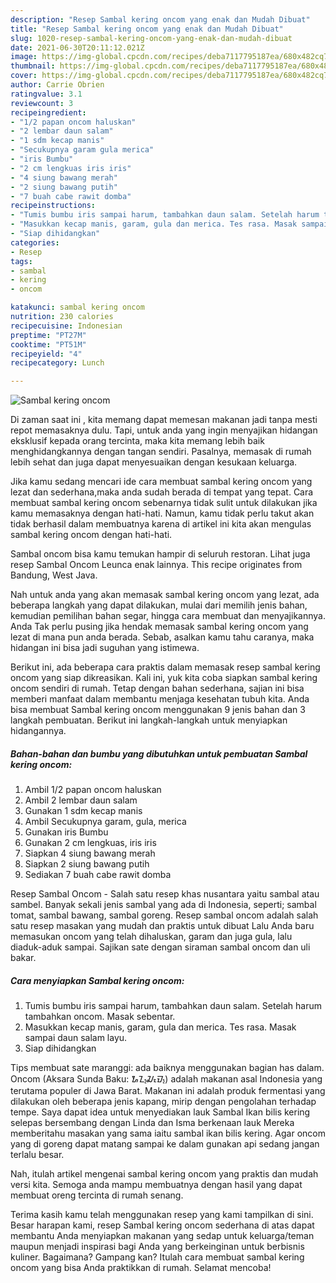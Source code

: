 ```yaml
---
description: "Resep Sambal kering oncom yang enak dan Mudah Dibuat"
title: "Resep Sambal kering oncom yang enak dan Mudah Dibuat"
slug: 1020-resep-sambal-kering-oncom-yang-enak-dan-mudah-dibuat
date: 2021-06-30T20:11:12.021Z
image: https://img-global.cpcdn.com/recipes/deba7117795187ea/680x482cq70/sambal-kering-oncom-foto-resep-utama.jpg
thumbnail: https://img-global.cpcdn.com/recipes/deba7117795187ea/680x482cq70/sambal-kering-oncom-foto-resep-utama.jpg
cover: https://img-global.cpcdn.com/recipes/deba7117795187ea/680x482cq70/sambal-kering-oncom-foto-resep-utama.jpg
author: Carrie Obrien
ratingvalue: 3.1
reviewcount: 3
recipeingredient:
- "1/2 papan oncom haluskan"
- "2 lembar daun salam"
- "1 sdm kecap manis"
- "Secukupnya garam gula merica"
- "iris Bumbu"
- "2 cm lengkuas iris iris"
- "4 siung bawang merah"
- "2 siung bawang putih"
- "7 buah cabe rawit domba"
recipeinstructions:
- "Tumis bumbu iris sampai harum, tambahkan daun salam. Setelah harum tambahkan oncom. Masak sebentar."
- "Masukkan kecap manis, garam, gula dan merica. Tes rasa. Masak sampai daun salam layu."
- "Siap dihidangkan"
categories:
- Resep
tags:
- sambal
- kering
- oncom

katakunci: sambal kering oncom 
nutrition: 230 calories
recipecuisine: Indonesian
preptime: "PT27M"
cooktime: "PT51M"
recipeyield: "4"
recipecategory: Lunch

---
```



![Sambal kering oncom](https://img-global.cpcdn.com/recipes/deba7117795187ea/680x482cq70/sambal-kering-oncom-foto-resep-utama.jpg)

Di zaman  saat ini , kita memang dapat memesan makanan jadi tanpa mesti repot memasaknya dulu. Tapi, untuk anda yang ingin menyajikan hidangan eksklusif kepada orang tercinta, maka kita memang lebih baik menghidangkannya dengan tangan sendiri. Pasalnya, memasak di rumah lebih sehat dan juga dapat menyesuaikan dengan kesukaan keluarga.

Jika kamu sedang mencari ide cara membuat sambal kering oncom yang lezat dan sederhana,maka anda sudah berada di tempat yang tepat. Cara membuat sambal kering oncom  sebenarnya tidak sulit untuk dilakukan jika kamu memasaknya dengan hati-hati. Namun, kamu tidak perlu takut akan tidak berhasil dalam membuatnya 
karena di artikel ini kita akan mengulas sambal kering oncom dengan hati-hati.  

Sambal oncom bisa kamu temukan hampir di seluruh restoran. Lihat juga resep Sambal Oncom Leunca enak lainnya. This recipe originates from Bandung, West Java.

Nah untuk anda yang akan memasak sambal kering oncom yang lezat, ada beberapa langkah yang dapat dilakukan, mulai dari memilih jenis bahan, kemudian pemilihan bahan segar, hingga cara membuat dan menyajikannya. Anda Tak perlu pusing jika hendak memasak sambal kering oncom yang lezat di mana pun anda berada. Sebab, asalkan kamu  tahu caranya, maka hidangan ini bisa jadi suguhan yang istimewa.

Berikut ini, ada beberapa cara praktis  dalam memasak resep sambal kering oncom yang siap dikreasikan. Kali ini, yuk kita coba siapkan sambal kering oncom sendiri di rumah. Tetap dengan bahan sederhana, sajian ini bisa memberi manfaat dalam membantu menjaga kesehatan tubuh kita. Anda bisa membuat Sambal kering oncom menggunakan 9 jenis bahan dan 3 langkah pembuatan. Berikut ini langkah-langkah untuk menyiapkan hidangannya.

<!--inarticleads1-->

##### Bahan-bahan dan bumbu yang dibutuhkan untuk pembuatan Sambal kering oncom:

1. Ambil 1/2 papan oncom haluskan
1. Ambil 2 lembar daun salam
1. Gunakan 1 sdm kecap manis
1. Ambil Secukupnya garam, gula, merica
1. Gunakan iris Bumbu
1. Gunakan 2 cm lengkuas, iris iris
1. Siapkan 4 siung bawang merah
1. Siapkan 2 siung bawang putih
1. Sediakan 7 buah cabe rawit domba


Resep Sambal Oncom - Salah satu resep khas nusantara yaitu sambal atau sambel. Banyak sekali jenis sambal yang ada di Indonesia, seperti; sambal tomat, sambal bawang, sambal goreng. Resep sambal oncom adalah salah satu resep masakan yang mudah dan praktis untuk dibuat Lalu Anda baru memasukan oncom yang telah dihaluskan, garam dan juga gula, lalu diaduk-aduk sampai. Sajikan sate dengan siraman sambal oncom dan uli bakar. 

<!--inarticleads2-->

##### Cara menyiapkan Sambal kering oncom:

1. Tumis bumbu iris sampai harum, tambahkan daun salam. Setelah harum tambahkan oncom. Masak sebentar.
1. Masukkan kecap manis, garam, gula dan merica. Tes rasa. Masak sampai daun salam layu.
1. Siap dihidangkan


Tips membuat sate maranggi: ada baiknya menggunakan bagian has dalam. Oncom (Aksara Sunda Baku: ᮇᮔ᮪ᮎᮧᮙ᮪) adalah makanan asal Indonesia yang terutama populer di Jawa Barat. Makanan ini adalah produk fermentasi yang dilakukan oleh beberapa jenis kapang, mirip dengan pengolahan terhadap tempe. Saya dapat idea untuk menyediakan lauk Sambal Ikan bilis kering selepas bersembang dengan Linda dan Isma berkenaan lauk Mereka memberitahu masakan yang sama iaitu sambal ikan bilis kering. Agar oncom yang di goreng dapat matang sampai ke dalam gunakan api sedang jangan terlalu besar. 

Nah, itulah artikel mengenai  sambal kering oncom  yang praktis dan mudah versi kita. Semoga anda mampu membuatnya dengan hasil yang dapat membuat oreng tercinta di rumah senang. 

Terima kasih kamu telah menggunakan resep yang kami tampilkan di sini. Besar harapan kami, resep  Sambal kering oncom sederhana di atas dapat membantu Anda menyiapkan makanan yang sedap untuk keluarga/teman maupun menjadi inspirasi bagi Anda yang berkeinginan untuk berbisnis kuliner. Bagaimana? Gampang kan? Itulah cara membuat sambal kering oncom yang bisa Anda praktikkan di rumah. Selamat mencoba!

